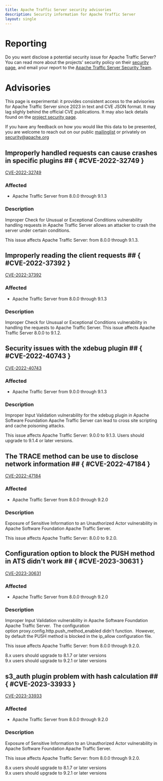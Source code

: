 ```yaml
---
title: Apache Traffic Server security advisories
description: Security information for Apache Traffic Server
layout: single
---
```


# Reporting

Do you want disclose a potential security issue for Apache Traffic Server? You can read more about the projects' security policy on their [security page](None), and email your report to the  [Apache Traffic Server Security Team](mailto:security@trafficserver.apache.org).

# Advisories

This page is experimental: it provides consistent access to the advisories for Apache Traffic Server since 2023 in text and CVE JSON format. It may lag slighly behind the official CVE publications. It may also lack details found on the [project security page](None).

If you have any feedback on how you would like this data to be presented, you are welcome to reach out on our public [mailinglist](/mailinglist) or privately on [security@apache.org](mailto:security@apache.org)

## Improperly handled requests can cause crashes in specific plugins ## { #CVE-2022-32749 }

[CVE-2022-32749](./CVE-2022-32749.cve.json)

### Affected

* Apache Traffic Server from 8.0.0 through 9.1.3


### Description



Improper Check for Unusual or Exceptional Conditions vulnerability handling requests in Apache Traffic Server allows an attacker to crash the server under certain conditions.

<p>This issue affects Apache Traffic Server: from 8.0.0 through 9.1.3.</p>

## Improperly reading the client requests ## { #CVE-2022-37392 }

[CVE-2022-37392](./CVE-2022-37392.cve.json)

### Affected

* Apache Traffic Server from 8.0.0 through 9.1.3


### Description

Improper Check for Unusual or Exceptional Conditions vulnerability in handling the requests to Apache Traffic Server.  This issue affects Apache Traffic Server 8.0.0 to 9.1.2.

## Security issues with the xdebug plugin ## { #CVE-2022-40743 }

[CVE-2022-40743](./CVE-2022-40743.cve.json)

### Affected

* Apache Traffic Server from 9.0.0 through 9.1.3


### Description

Improper Input Validation vulnerability for the xdebug plugin in Apache Software Foundation Apache Traffic Server can lead to cross site scripting and cache poisoning attacks.<p>This issue affects Apache Traffic Server: 9.0.0 to 9.1.3. Users should upgrade to 9.1.4 or later versions.<br></p>

## The TRACE method can be use to disclose network information ## { #CVE-2022-47184 }

[CVE-2022-47184](./CVE-2022-47184.cve.json)

### Affected

* Apache Traffic Server from 8.0.0 through 9.2.0


### Description

Exposure of Sensitive Information to an Unauthorized Actor vulnerability in Apache Software Foundation Apache Traffic Server.<p>This issue affects Apache Traffic Server: 8.0.0 to 9.2.0.</p>

## Configuration option to block the PUSH method in ATS didn't work ## { #CVE-2023-30631 }

[CVE-2023-30631](./CVE-2023-30631.cve.json)

### Affected

* Apache Traffic Server from 8.0.0 through 9.2.0


### Description

Improper Input Validation vulnerability in Apache Software Foundation Apache Traffic Server.&nbsp; The configuration option&nbsp;proxy.config.http.push_method_enabled didn't function.&nbsp; However, by default the PUSH method is blocked in the ip_allow configuration file.<p>This issue affects Apache Traffic Server: from 8.0.0 through 9.2.0.</p><p>8.x users should upgrade to 8.1.7 or later versions<br>9.x users should upgrade to 9.2.1 or later versions<br></p>

## s3_auth plugin problem with hash calculation ## { #CVE-2023-33933 }

[CVE-2023-33933](./CVE-2023-33933.cve.json)

### Affected

* Apache Traffic Server from 8.0.0 through 9.2.0


### Description

Exposure of Sensitive Information to an Unauthorized Actor vulnerability in Apache Software Foundation Apache Traffic Server.<p>This issue affects Apache Traffic Server: from 8.0.0 through 9.2.0.</p><p>8.x users should upgrade to 8.1.7 or later versions<br>9.x users should upgrade to 9.2.1 or later versions<br></p>